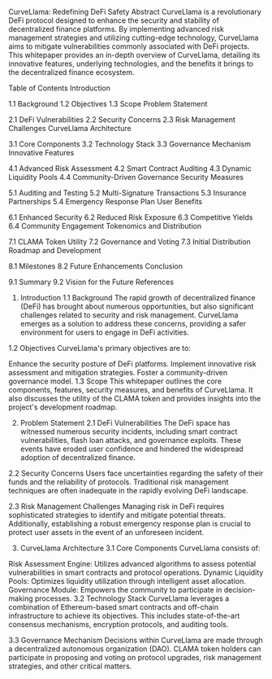 CurveLlama: Redefining DeFi Safety
Abstract
CurveLlama is a revolutionary DeFi protocol designed to enhance the security and stability of decentralized finance platforms. By implementing advanced risk management strategies and utilizing cutting-edge technology, CurveLlama aims to mitigate vulnerabilities commonly associated with DeFi projects. This whitepaper provides an in-depth overview of CurveLlama, detailing its innovative features, underlying technologies, and the benefits it brings to the decentralized finance ecosystem.

Table of Contents
Introduction

1.1 Background
1.2 Objectives
1.3 Scope
Problem Statement

2.1 DeFi Vulnerabilities
2.2 Security Concerns
2.3 Risk Management Challenges
CurveLlama Architecture

3.1 Core Components
3.2 Technology Stack
3.3 Governance Mechanism
Innovative Features

4.1 Advanced Risk Assessment
4.2 Smart Contract Auditing
4.3 Dynamic Liquidity Pools
4.4 Community-Driven Governance
Security Measures

5.1 Auditing and Testing
5.2 Multi-Signature Transactions
5.3 Insurance Partnerships
5.4 Emergency Response Plan
User Benefits

6.1 Enhanced Security
6.2 Reduced Risk Exposure
6.3 Competitive Yields
6.4 Community Engagement
Tokenomics and Distribution

7.1 CLAMA Token Utility
7.2 Governance and Voting
7.3 Initial Distribution
Roadmap and Development

8.1 Milestones
8.2 Future Enhancements
Conclusion

9.1 Summary
9.2 Vision for the Future
References

1. Introduction
1.1 Background
The rapid growth of decentralized finance (DeFi) has brought about numerous opportunities, but also significant challenges related to security and risk management. CurveLlama emerges as a solution to address these concerns, providing a safer environment for users to engage in DeFi activities.

1.2 Objectives
CurveLlama's primary objectives are to:

Enhance the security posture of DeFi platforms.
Implement innovative risk assessment and mitigation strategies.
Foster a community-driven governance model.
1.3 Scope
This whitepaper outlines the core components, features, security measures, and benefits of CurveLlama. It also discusses the utility of the CLAMA token and provides insights into the project's development roadmap.

2. Problem Statement
2.1 DeFi Vulnerabilities
The DeFi space has witnessed numerous security incidents, including smart contract vulnerabilities, flash loan attacks, and governance exploits. These events have eroded user confidence and hindered the widespread adoption of decentralized finance.

2.2 Security Concerns
Users face uncertainties regarding the safety of their funds and the reliability of protocols. Traditional risk management techniques are often inadequate in the rapidly evolving DeFi landscape.

2.3 Risk Management Challenges
Managing risk in DeFi requires sophisticated strategies to identify and mitigate potential threats. Additionally, establishing a robust emergency response plan is crucial to protect user assets in the event of an unforeseen incident.

3. CurveLlama Architecture
3.1 Core Components
CurveLlama consists of:

Risk Assessment Engine: Utilizes advanced algorithms to assess potential vulnerabilities in smart contracts and protocol operations.
Dynamic Liquidity Pools: Optimizes liquidity utilization through intelligent asset allocation.
Governance Module: Empowers the community to participate in decision-making processes.
3.2 Technology Stack
CurveLlama leverages a combination of Ethereum-based smart contracts and off-chain infrastructure to achieve its objectives. This includes state-of-the-art consensus mechanisms, encryption protocols, and auditing tools.

3.3 Governance Mechanism
Decisions within CurveLlama are made through a decentralized autonomous organization (DAO). CLAMA token holders can participate in proposing and voting on protocol upgrades, risk management strategies, and other critical matters.


